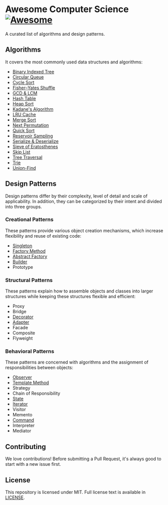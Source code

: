 # Awesome Computer Science [![Awesome](https://cdn.rawgit.com/sindresorhus/awesome/d7305f38d29fed78fa85652e3a63e154dd8e8829/media/badge.svg)](https://github.com/sindresorhus/awesome)
A curated list of algorithms and design patterns.

## Algorithms
It covers the most commonly used data structures and algorithms:
- [Binary Indexed Tree](https://github.com/necusjz/awesome-cs/blob/main/algorithms/binary_indexed_tree.py)
- [Circular Queue](https://github.com/necusjz/awesome-cs/blob/main/algorithms/circular_queue.py)
- [Cycle Sort](https://github.com/necusjz/awesome-cs/blob/main/algorithms/cycle_sort.py)
- [Fisher–Yates Shuffle](https://github.com/necusjz/awesome-cs/blob/main/algorithms/fisher_yates.py)
- [GCD & LCM](https://github.com/necusjz/awesome-cs/blob/main/algorithms/gcd.py)
- [Hash Table](https://github.com/necusjz/awesome-cs/blob/main/algorithms/hash_table.py)
- [Heap Sort](https://github.com/necusjz/awesome-cs/blob/main/algorithms/heap_sort.py)
- [Kadane's Algorithm](https://github.com/necusjz/awesome-cs/blob/main/algorithms/kadane.py)
- [LRU Cache](https://github.com/necusjz/awesome-cs/blob/main/algorithms/lru_cache.py)
- [Merge Sort](https://github.com/necusjz/awesome-cs/blob/main/algorithms/merge_sort.py)
- [Next Permutation](https://github.com/necusjz/awesome-cs/blob/main/algorithms/next_permutation.py)
- [Quick Sort](https://github.com/necusjz/awesome-cs/blob/main/algorithms/quick_sort.py)
- [Reservoir Sampling](https://github.com/necusjz/awesome-cs/blob/main/algorithms/reservoir_sampling.py)
- [Serialize & Deserialize](https://github.com/necusjz/awesome-cs/blob/main/algorithms/codec.py)
- [Sieve of Eratosthenes](https://github.com/necusjz/awesome-cs/blob/main/algorithms/sieve_of_eratosthenes.py)
- [Skip List](https://github.com/necusjz/awesome-cs/blob/main/algorithms/skip_list.py)
- [Tree Traversal](https://github.com/necusjz/awesome-cs/blob/main/algorithms/iterative_traversal.py)
- [Trie](https://github.com/necusjz/awesome-cs/blob/main/algorithms/trie.py)
- [Union-Find](https://github.com/necusjz/awesome-cs/blob/main/algorithms/union_find.py)

## Design Patterns
Design patterns differ by their complexity, level of detail and scale of applicability. In addition, they can be categorized by their intent and divided into three groups.

### Creational Patterns
These patterns provide various object creation mechanisms, which increase flexibility and reuse of existing code:
- [Singleton](https://github.com/necusjz/awesome-cs/blob/main/design_patterns/singleton.cc)
- [Factory Method](https://github.com/necusjz/awesome-cs/blob/main/design_patterns/factory_method.cc)
- [Abstract Factory](https://github.com/necusjz/awesome-cs/blob/main/design_patterns/abstract_factory.cc)
- [Builder](https://github.com/necusjz/awesome-cs/blob/main/design_patterns/builder.cc)
- Prototype

### Structural Patterns
These patterns explain how to assemble objects and classes into larger structures while keeping these structures flexible and efficient:
- Proxy
- Bridge
- [Decorator](https://github.com/necusjz/awesome-cs/blob/main/design_patterns/decorator.cc)
- [Adapter](https://github.com/necusjz/awesome-cs/blob/main/design_patterns/adapter.cc)
- Facade
- Composite
- Flyweight

### Behavioral Patterns
These patterns are concerned with algorithms and the assignment of responsibilities between objects:
- [Observer](https://github.com/necusjz/awesome-cs/blob/main/design_patterns/observer.cc)
- [Template Method](https://github.com/necusjz/awesome-cs/blob/main/design_patterns/template_method.cc)
- Strategy
- Chain of Responsibility
- [State](https://github.com/necusjz/awesome-cs/blob/main/design_patterns/state.cc)
- [Iterator](https://github.com/necusjz/awesome-cs/blob/main/design_patterns/iterator.cc)
- Visitor
- Memento
- [Command](https://github.com/necusjz/awesome-cs/blob/main/design_patterns/command.cc)
- Interpreter
- Mediator

## Contributing
We love contributions! Before submitting a Pull Request, it's always good to start with a new issue first.

## License
This repository is licensed under MIT. Full license text is available in [LICENSE](https://github.com/necusjz/awesome-cs/blob/main/LICENSE).
